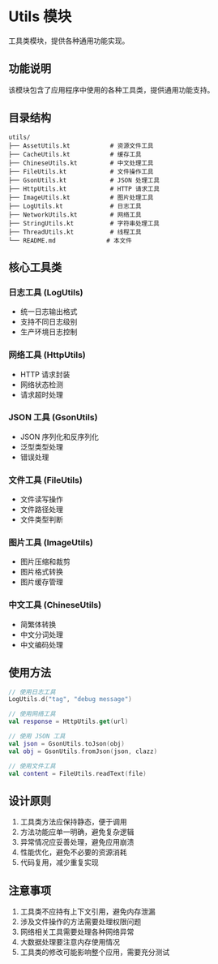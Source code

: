 # Utils 模块

工具类模块，提供各种通用功能实现。

## 功能说明

该模块包含了应用程序中使用的各种工具类，提供通用功能支持。

## 目录结构

```
utils/
├── AssetUtils.kt           # 资源文件工具
├── CacheUtils.kt           # 缓存工具
├── ChineseUtils.kt         # 中文处理工具
├── FileUtils.kt            # 文件操作工具
├── GsonUtils.kt            # JSON 处理工具
├── HttpUtils.kt            # HTTP 请求工具
├── ImageUtils.kt           # 图片处理工具
├── LogUtils.kt             # 日志工具
├── NetworkUtils.kt         # 网络工具
├── StringUtils.kt          # 字符串处理工具
├── ThreadUtils.kt          # 线程工具
└── README.md              # 本文件
```

## 核心工具类

### 日志工具 (LogUtils)
- 统一日志输出格式
- 支持不同日志级别
- 生产环境日志控制

### 网络工具 (HttpUtils)
- HTTP 请求封装
- 网络状态检测
- 请求超时处理

### JSON 工具 (GsonUtils)
- JSON 序列化和反序列化
- 泛型类型处理
- 错误处理

### 文件工具 (FileUtils)
- 文件读写操作
- 文件路径处理
- 文件类型判断

### 图片工具 (ImageUtils)
- 图片压缩和裁剪
- 图片格式转换
- 图片缓存管理

### 中文工具 (ChineseUtils)
- 简繁体转换
- 中文分词处理
- 中文编码处理

## 使用方法

```kotlin
// 使用日志工具
LogUtils.d("tag", "debug message")

// 使用网络工具
val response = HttpUtils.get(url)

// 使用 JSON 工具
val json = GsonUtils.toJson(obj)
val obj = GsonUtils.fromJson(json, clazz)

// 使用文件工具
val content = FileUtils.readText(file)
```

## 设计原则

1. 工具类方法应保持静态，便于调用
2. 方法功能应单一明确，避免复杂逻辑
3. 异常情况应妥善处理，避免应用崩溃
4. 性能优化，避免不必要的资源消耗
5. 代码复用，减少重复实现

## 注意事项

1. 工具类不应持有上下文引用，避免内存泄漏
2. 涉及文件操作的方法需要处理权限问题
3. 网络相关工具需要处理各种网络异常
4. 大数据处理要注意内存使用情况
5. 工具类的修改可能影响整个应用，需要充分测试